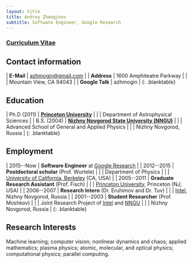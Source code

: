 ```yaml
---
layout: title
title: Andrey Zhmoginov
subtitle: Softwate Engineer, Google Research
---
```


### [Curriculum Vitae](/public/docs/cv.pdf)

## Contact information

| **E-Mail**      | azhmogin@gmail.com        |
| **Address**     | 1600 Amphiteatre Parkway  |
|                 | Mountain View, CA 94043   |
| **Google Talk** | azhmogin                  |
{: .blanktable}

## Education

| Ph.D (2011)   | **[Princeton University](http://www.princeton.edu/main/)**               |
|               | Department of Astrophysical Sciences                                     |
| B.S. (2004)   | **[Nizhny Novgorod State University (NNGU)](http://www.unn.ru/eng/)**    |
|               | Advanced School of General and Applied Physics                           |
|               | Nizhny Novgorod, Russia                                                  |
{: .blanktable}

## Employment

| 2015--Now        | **Software Engineer** at [Google Research](https://research.google.com/)  |
| 2012--2015       | **Postdoctoral scholar** (Prof. Wurtele)                   |
|                  | Department of Physics                                      |
|                  | [University of California, Berkeley](http://www.berkeley.edu/index.html) (CA, USA) |
| 2005--2011       | **Graduate Research Assistant** (Prof. Fisch)              |
|                  | [Princeton University](http://www.princeton.edu/main/), Princeton (NJ, USA) |
| 2006--2007       | **Research Intern** (Dr. Eruhimov and Dr. Tuv)             |
|                  | [Intel](http://www.intel.com/content/www/us/en/jobs/locations/russia/sites/nizhny.html), Nizhny Novgorod, Russia |
| 2001--2003       | **Student Researcher** (Prof. Moshkov)                     |
|                  | Joint Research Project of [Intel](http://www.intel.com/content/www/us/en/jobs/locations/russia/sites/nizhny.html) and [NNGU](http://www.unn.ru/eng/) |
|                  | Nizhny Novgorod, Russia                                    |
{: .blanktable}

## Research Interests

Machine learning; computer vision; nonlinear dynamics and chaos; applied mathematics; plasma physics; atomic, molecular, and optical physics; computational physics; parallel computing.
